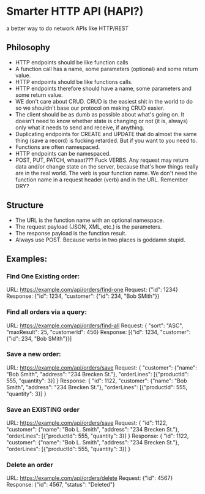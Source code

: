 
# Smarter HTTP API  (HAPI?)
a better way to do network APIs like HTTP/REST

## Philosophy
* HTTP endpoints should be like function calls
* A function call has a name, some parameters (optional) and some return value.
* HTTP endpoints should be like functions calls.
* HTTP endpoints therefore should have a name, some parameters and some return value.
* WE don't care about CRUD. CRUD is the easiest shit in the world to do so we shouldn't base our protocol on making CRUD easier.
* The client should be as dumb as possible about what's going on.  It doesn't need to know whether state is changing or not (it is, always) only what it needs to send and receive, if anything.  
* Duplicating endpoints for CREATE and UPDATE that do almost the same thing (save a record) is fucking retarded.  But if you want to you need to.  
* Functions are often namespaced. 
* HTTP endpoints can be namespaced.  
* POST, PUT, PATCH, whaaat???  Fuck VERBS. Any request may return data and/or change state on the server, because that's how things really are in the real world.  The verb is your function name.  We don't need the function name in a request header (verb) and in the URL.  Remember DRY?

## Structure
* The URL is the function name with an optional namespace. 
* The request payload (JSON, XML, etc.) is the parameters.
* The response payload is the function result.
* Always use POST.  Because verbs in two places is goddamn stupid.  


## Examples:

### Find One Existing order:
URL: https://example.com/api/orders/find-one
Request: {"id": 1234}
Response: {"id": 1234, "customer": {"id": 234, "Bob SMith"}}

### Find all orders via a query:
URL: https://example.com/api/orders/find-all
Request: { "sort": "ASC", "maxResult": 25, "customerId": 456}
Response: [{"id": 1234, "customer": {"id": 234, "Bob SMith"}}]


### Save a new order:
URL: https://example.com/api/orders/save
Request: { "customer": {"name": "Bob Smith", "address": "234 Brecken St."}, "orderLines": [{"productId": 555, "quantity": 3}] }
Response: { "id": 1122, "customer": {"name": "Bob Smith", "address": "234 Brecken St."}, "orderLines": [{"productId": 555, "quantity": 3}] }


### Save an EXISTING order
URL: https://example.com/api/orders/save
Request: { "id": 1122, "customer": {"name": "Bob L. Smith", "address": "234 Brecken St."}, "orderLines": [{"productId": 555, "quantity": 3}] }
Response: { "id": 1122, "customer": {"name": "Bob L. Smith", "address": "234 Brecken St."}, "orderLines": [{"productId": 555, "quantity": 3}] }

### Delete an order
URL:  https://example.com/api/orders/delete
Request: {"id": 4567}
Response: {"id": 4567, "status": "Deleted"}
